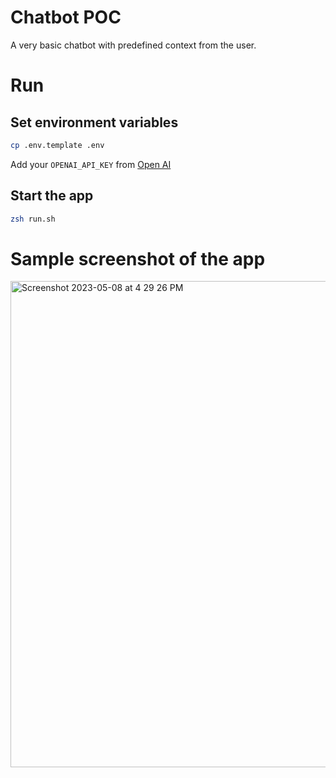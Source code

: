 # Chatbot POC
A very basic chatbot with predefined context from the user.

# Run
## Set environment variables
```bash
cp .env.template .env
```
Add your `OPENAI_API_KEY` from [Open AI](https://platform.openai.com/account/api-keys)

## Start the app
```bash
zsh run.sh
```

# Sample screenshot of the app
<img width="778" alt="Screenshot 2023-05-08 at 4 29 26 PM" src="https://user-images.githubusercontent.com/61710414/236927694-d8ae00b0-2cbb-49cd-9938-2c5be6ddcc5f.png">
